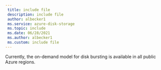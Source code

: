 ```yaml
---
 title: include file
 description: include file
 author: albecker1
 ms.service: azure-disk-storage
 ms.topic: include
 ms.date: 06/28/2021
 ms.author: albecker1
 ms.custom: include file
---
```

Currently, the on-demand model for disk bursting is available in all public Azure regions.